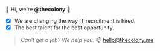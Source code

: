 👋 Hi, we're **@thecolony** 👋

- [x] We are changing the way IT recruitment is hired.
- [x] The best talent for the best opportunity.

> _Can't get a job? We help you._
📫 hello@thecolony.me
